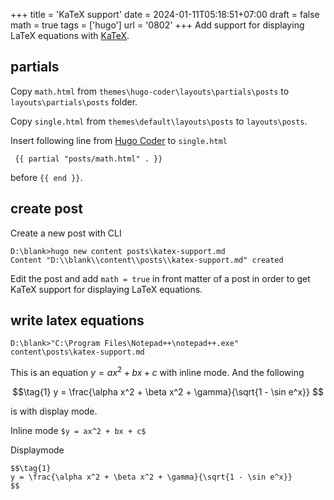 +++
title = 'KaTeX support'
date = 2024-01-11T05:18:51+07:00
draft = false
math = true
tags = ['hugo']
url = '0802'
+++
Add support for displaying LaTeX equations with [KaTeX](https://katex.org/).
<!--more-->


## partials
Copy `math.html` from `themes\hugo-coder\layouts\partials\posts` to `layouts\partials\posts` folder.

Copy `single.html` from `themes\default\layouts\posts` to `layouts\posts`.

Insert following line from [Hugo Coder](https://themes.gohugo.io/themes/hugo-coder/) to `single.html`

```
 {{ partial "posts/math.html" . }}
```

before `{{ end }}`.


## create post
Create a new post with CLI
```
D:\blank>hugo new content posts\katex-support.md
Content "D:\\blank\\content\\posts\\katex-support.md" created
```

Edit the post and add `math = true` in front matter of a post in order to get KaTeX support for displaying LaTeX equations.


## write latex equations
```
D:\blank>"C:\Program Files\Notepad++\notepad++.exe" content\posts\katex-support.md
```

This is an equation $y = ax^2 + bx + c$ with inline mode. And the following

$$\tag{1}
y = \frac{\alpha x^2 + \beta x^2 + \gamma}{\sqrt{1 - \sin e^x}}
$$

is with display mode.

Inline mode `$y = ax^2 + bx + c$`


Displaymode

```
$$\tag{1}
y = \frac{\alpha x^2 + \beta x^2 + \gamma}{\sqrt{1 - \sin e^x}}
$$
```

